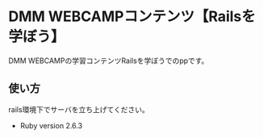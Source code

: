 # DMM WEBCAMPコンテンツ【Railsを学ぼう】
DMM WEBCAMPの学習コンテンツRailsを学ぼうでのppです。
## 使い方
rails環境下でサーバを立ち上げてください。

* Ruby version 2.6.3

